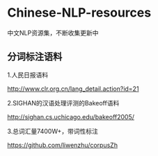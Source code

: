 # Chinese-NLP-resources
中文NLP资源集，不断收集更新中


<h2>分词标注语料</h2>


1.人民日报语料

http://www.clr.org.cn/lang_detail.action?id=21

2.SIGHAN的汉语处理评测的Bakeoff语料

http://sighan.cs.uchicago.edu/bakeoff2005/

3.总词汇量7400W+，带词性标注

https://github.com/liwenzhu/corpusZh




